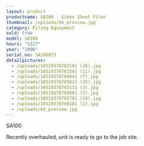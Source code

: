 ```yaml
---
layout: product
productname: SA100 - Giken Sheet Piler
thumbnail: /uploads/66_preview.jpg
category: Piling Equipment
sold: true
model: SA100
hours: "1227"
year: "1996"
serial_no: SA100073
detailpictures:
  - /uploads/16519378762101 (20).jpg
  - /uploads/16519378763341 (11).jpg
  - /uploads/16519378764041 (7).jpg
  - /uploads/16519378765021 (15).jpg
  - /uploads/16519378765131 (3).jpg
  - /uploads/16519378765681 (2).jpg
  - /uploads/16519378765781 (19).jpg
  - /uploads/16519378768181 (1).jpg
  - /uploads/66_preview.jpg
---
```

SA100

Recently overhauled, unit is ready to go to the job site.